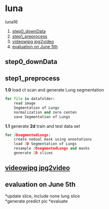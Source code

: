 # luna
luna16 
<!-- MarkdownTOC -->

1. [step0_downData](#step0_downdata)
1. [step1_preprocess](#step1_preprocess)
1. [videowjpg jpg2video](#videowjpg-jpg2video)
1. [evaluation on June 5th](#evaluation-on-june-5th)

<!-- /MarkdownTOC -->

## step0_downData
## step1_preprocess
**1.0** load ct scan and generate Lung segmentation
```python 
for file in datafolder:
	read image
	Segmentation of Lungs
	normalization and zero centen
	save Segmentation of Lungs
```
**1.1** generate **2d** train and test data set
```python
for 3DsegmentedLungs:
	create nodual mask using annotations
	load 3D Segmentation of Lungs
	resample 3DsegmentedLungs and masks
	generate 2D slices
```
## [videowjpg jpg2video](http://www.scikit-video.org/stable/index.html)


## evaluation on June 5th
*update slice, include none lung slice  
*generate predict pic
*evaluate
